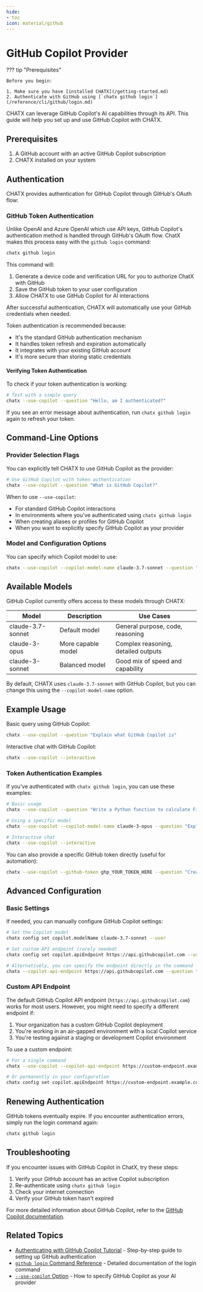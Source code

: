 ```yaml
---
hide:
- toc
icon: material/github
---
```


# GitHub Copilot Provider
??? tip "Prerequisites"

    Before you begin:
    
    1. Make sure you have [installed CHATX](/getting-started.md)
    2. Authenticate with GitHub using [`chatx github login`](/reference/cli/github/login.md)

CHATX can leverage GitHub Copilot's AI capabilities through its API. This guide will help you set up and use GitHub Copilot with CHATX.

## Prerequisites

1. A GitHub account with an active GitHub Copilot subscription
2. CHATX installed on your system

## Authentication

CHATX provides authentication for GitHub Copilot through GitHub's OAuth flow:

### GitHub Token Authentication

Unlike OpenAI and Azure OpenAI which use API keys, GitHub Copilot's authentication method is handled through GitHub's OAuth flow. ChatX makes this process easy with the `github login` command:

```bash
chatx github login
```

This command will:

1. Generate a device code and verification URL for you to authorize ChatX with GitHub
2. Save the GitHub token to your user configuration
3. Allow CHATX to use GitHub Copilot for AI interactions

After successful authentication, CHATX will automatically use your GitHub credentials when needed.

Token authentication is recommended because:

- It's the standard GitHub authentication mechanism
- It handles token refresh and expiration automatically
- It integrates with your existing GitHub account
- It's more secure than storing static credentials

#### Verifying Token Authentication

To check if your token authentication is working:

```bash
# Test with a simple query
chatx --use-copilot --question "Hello, am I authenticated?"
```

If you see an error message about authentication, run `chatx github login` again to refresh your token.

## Command-Line Options

### Provider Selection Flags

You can explicitly tell CHATX to use GitHub Copilot as the provider:

```bash
# Use GitHub Copilot with token authentication
chatx --use-copilot --question "What is GitHub Copilot?"
```

When to use `--use-copilot`:
- For standard GitHub Copilot interactions
- In environments where you've authenticated using `chatx github login`
- When creating aliases or profiles for GitHub Copilot
- When you want to explicitly specify GitHub Copilot as your provider

### Model and Configuration Options

You can specify which Copilot model to use:

```bash
chatx --use-copilot --copilot-model-name claude-3.7-sonnet --question "Explain quantum computing"
```

## Available Models

GitHub Copilot currently offers access to these models through CHATX:

| Model | Description | Use Cases |
|-------|-------------|-----------|
| claude-3.7-sonnet | Default model | General purpose, code, reasoning |
| claude-3-opus | More capable model | Complex reasoning, detailed outputs |
| claude-3-sonnet | Balanced model | Good mix of speed and capability |

By default, CHATX uses `claude-3.7-sonnet` with GitHub Copilot, but you can change this using the `--copilot-model-name` option.

## Example Usage

Basic query using GitHub Copilot:

```bash title="Basic query"
chatx --use-copilot --question "Explain what GitHub Copilot is"
```

Interactive chat with GitHub Copilot:

```bash title="Interactive chat"
chatx --use-copilot --interactive
```

### Token Authentication Examples

If you've authenticated with `chatx github login`, you can use these examples:

```bash title="GitHub Copilot usage"
# Basic usage
chatx --use-copilot --question "Write a Python function to calculate Fibonacci numbers"

# Using a specific model
chatx --use-copilot --copilot-model-name claude-3-opus --question "Explain quantum computing"

# Interactive chat
chatx --use-copilot --interactive
```

You can also provide a specific GitHub token directly (useful for automation):

```bash title="Using a specific GitHub token"
chatx --use-copilot --github-token ghp_YOUR_TOKEN_HERE --question "Create a React component"
```

## Advanced Configuration

### Basic Settings

If needed, you can manually configure GitHub Copilot settings:

```bash
# Set the Copilot model
chatx config set copilot.modelName claude-3.7-sonnet --user

# Set custom API endpoint (rarely needed)
chatx config set copilot.apiEndpoint https://api.githubcopilot.com --user

# Alternatively, you can specify the endpoint directly in the command
chatx --copilot-api-endpoint https://api.githubcopilot.com --question "Write a Python function that sorts a list"
```

### Custom API Endpoint

The default GitHub Copilot API endpoint (`https://api.githubcopilot.com`) works for most users. However, you might need to specify a different endpoint if:

1. Your organization has a custom GitHub Copilot deployment
2. You're working in an air-gapped environment with a local Copilot service
3. You're testing against a staging or development Copilot environment

To use a custom endpoint:

```bash
# For a single command
chatx --use-copilot --copilot-api-endpoint https://custom-endpoint.example.com --question "Hello"

# Or permanently in your configuration
chatx config set copilot.apiEndpoint https://custom-endpoint.example.com --user
```

## Renewing Authentication

GitHub tokens eventually expire. If you encounter authentication errors, simply run the login command again:

```bash
chatx github login
```

## Troubleshooting

If you encounter issues with GitHub Copilot in ChatX, try these steps:

1. Verify your GitHub account has an active Copilot subscription
2. Re-authenticate using `chatx github login`
3. Check your internet connection
4. Verify your GitHub token hasn't expired

For more detailed information about GitHub Copilot, refer to the [GitHub Copilot documentation](https://docs.github.com/en/copilot).

## Related Topics

- [Authenticating with GitHub Copilot Tutorial](../tutorials/github-copilot-auth.md) - Step-by-step guide to setting up GitHub authentication
- [`github login` Command Reference](../reference/cli/github/login.md) - Detailed documentation of the login command
- [`--use-copilot` Option](../reference/cli/options/use-copilot.md) - How to specify GitHub Copilot as your AI provider